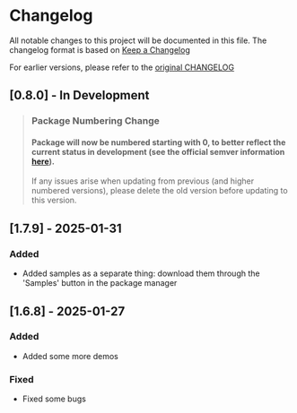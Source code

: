 # Changelog

All notable changes to this project will be documented in this file. The changelog format is based on [Keep a Changelog](https://keepachangelog.com/en/1.0.0/)

For earlier versions, please refer to the [original CHANGELOG](https://github.com/yasirkula/UnityIngameDebugConsole/releases)

## [0.8.0] - In Development

> ### Package Numbering Change
> #### Package will now be numbered starting with 0, to better reflect the current status in development (see the official semver information [here](https://semver.org/#spec-item-4)).
>
> If any issues arise when updating from previous (and higher numbered versions), please delete the old version before updating to this version.


## [1.7.9] - 2025-01-31

### Added

- Added samples as a separate thing: download them through the 'Samples' button in the package manager

## [1.6.8] - 2025-01-27

### Added

- Added some more demos

### Fixed

- Fixed some bugs